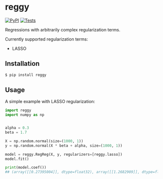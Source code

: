 # reggy

[![PyPI](https://img.shields.io/pypi/v/reggy.svg?style=flat)](https://pypi.python.org/pypi/reggy)
[![Tests](https://github.com/kpj/reggy/workflows/Tests/badge.svg)](https://github.com/kpj/reggy/actions)

Regressions with arbitrarily complex regularization terms.

Currently supported regularization terms:
* LASSO


## Installation

```bash
$ pip install reggy
```


## Usage

A simple example with LASSO regularization:
```python
import reggy
import numpy as np


alpha = 0.3
beta = 1.7

X = np.random.normal(size=(1000, 1))
y = np.random.normal(X * beta + alpha, size=(1000, 1))

model = reggy.RegReg(X, y, regularizers=[reggy.lasso])
model.fit()

print(model.coef())
## (array([[0.27395004]], dtype=float32), array([[1.2682909]], dtype=float32))
```
